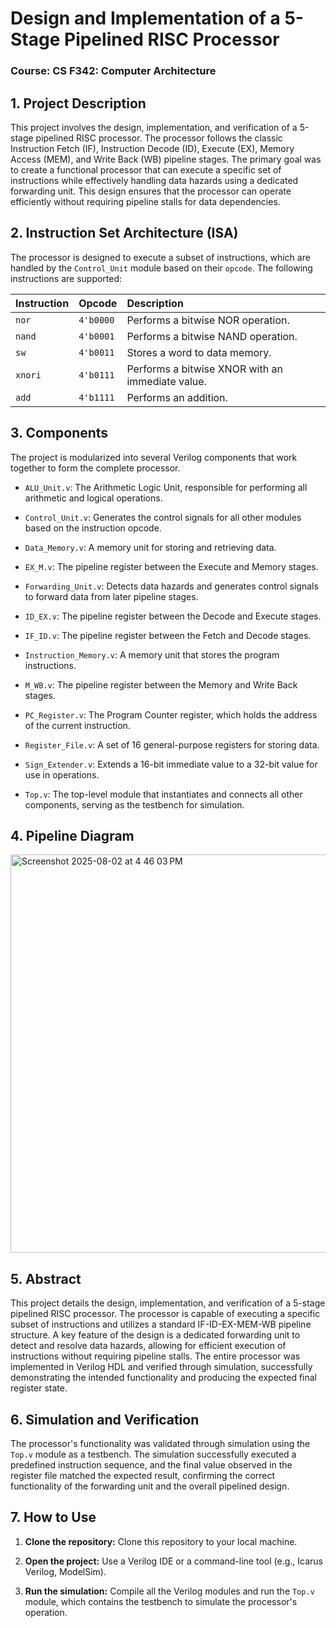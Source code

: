 # Design and Implementation of a 5-Stage Pipelined RISC Processor

### Course: CS F342: Computer Architecture

## 1. Project Description

This project involves the design, implementation, and verification of a 5-stage pipelined RISC processor. The processor follows the classic Instruction Fetch (IF), Instruction Decode (ID), Execute (EX), Memory Access (MEM), and Write Back (WB) pipeline stages. The primary goal was to create a functional processor that can execute a specific set of instructions while effectively handling data hazards using a dedicated forwarding unit. This design ensures that the processor can operate efficiently without requiring pipeline stalls for data dependencies.

## 2. Instruction Set Architecture (ISA)

The processor is designed to execute a subset of instructions, which are handled by the `Control_Unit` module based on their `opcode`. The following instructions are supported:

| **Instruction** | **Opcode** | **Description** |
| :--- | :--- | :--- |
| `nor` | `4'b0000` | Performs a bitwise NOR operation. |
| `nand` | `4'b0001` | Performs a bitwise NAND operation. |
| `sw` | `4'b0011` | Stores a word to data memory. |
| `xnori` | `4'b0111` | Performs a bitwise XNOR with an immediate value. |
| `add` | `4'b1111` | Performs an addition. |

## 3. Components

The project is modularized into several Verilog components that work together to form the complete processor.

* `ALU_Unit.v`: The Arithmetic Logic Unit, responsible for performing all arithmetic and logical operations.

* `Control_Unit.v`: Generates the control signals for all other modules based on the instruction opcode.

* `Data_Memory.v`: A memory unit for storing and retrieving data.

* `EX_M.v`: The pipeline register between the Execute and Memory stages.

* `Forwarding_Unit.v`: Detects data hazards and generates control signals to forward data from later pipeline stages.

* `ID_EX.v`: The pipeline register between the Decode and Execute stages.

* `IF_ID.v`: The pipeline register between the Fetch and Decode stages.

* `Instruction_Memory.v`: A memory unit that stores the program instructions.

* `M_WB.v`: The pipeline register between the Memory and Write Back stages.

* `PC_Register.v`: The Program Counter register, which holds the address of the current instruction.

* `Register_File.v`: A set of 16 general-purpose registers for storing data.

* `Sign_Extender.v`: Extends a 16-bit immediate value to a 32-bit value for use in operations.

* `Top.v`: The top-level module that instantiates and connects all other components, serving as the testbench for simulation.

## 4. Pipeline Diagram

<img width="1214" height="637" alt="Screenshot 2025-08-02 at 4 46 03 PM" src="https://github.com/user-attachments/assets/6fa19ca4-d86a-4c5d-bfbf-5ff4e6f74360" />

## 5. Abstract

This project details the design, implementation, and verification of a 5-stage pipelined RISC processor. The processor is capable of executing a specific subset of instructions and utilizes a standard IF-ID-EX-MEM-WB pipeline structure. A key feature of the design is a dedicated forwarding unit to detect and resolve data hazards, allowing for efficient execution of instructions without requiring pipeline stalls. The entire processor was implemented in Verilog HDL and verified through simulation, successfully demonstrating the intended functionality and producing the expected final register state.

## 6. Simulation and Verification

The processor's functionality was validated through simulation using the `Top.v` module as a testbench. The simulation successfully executed a predefined instruction sequence, and the final value observed in the register file matched the expected result, confirming the correct functionality of the forwarding unit and the overall pipelined design.

## 7. How to Use

1. **Clone the repository:** Clone this repository to your local machine.

2. **Open the project:** Use a Verilog IDE or a command-line tool (e.g., Icarus Verilog, ModelSim).

3. **Run the simulation:** Compile all the Verilog modules and run the `Top.v` module, which contains the testbench to simulate the processor's operation.

